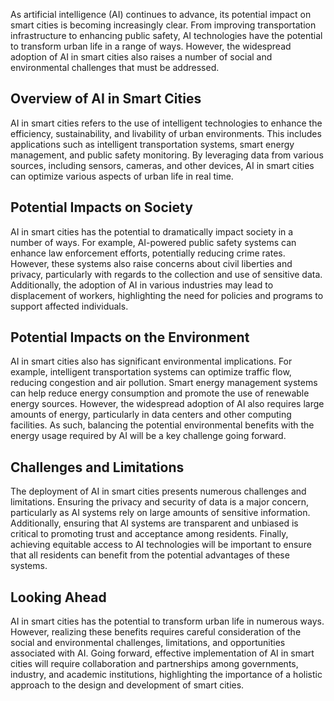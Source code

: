
As artificial intelligence (AI) continues to advance, its potential impact on smart cities is becoming increasingly clear. From improving transportation infrastructure to enhancing public safety, AI technologies have the potential to transform urban life in a range of ways. However, the widespread adoption of AI in smart cities also raises a number of social and environmental challenges that must be addressed.

Overview of AI in Smart Cities
------------------------------

AI in smart cities refers to the use of intelligent technologies to enhance the efficiency, sustainability, and livability of urban environments. This includes applications such as intelligent transportation systems, smart energy management, and public safety monitoring. By leveraging data from various sources, including sensors, cameras, and other devices, AI in smart cities can optimize various aspects of urban life in real time.

Potential Impacts on Society
----------------------------

AI in smart cities has the potential to dramatically impact society in a number of ways. For example, AI-powered public safety systems can enhance law enforcement efforts, potentially reducing crime rates. However, these systems also raise concerns about civil liberties and privacy, particularly with regards to the collection and use of sensitive data. Additionally, the adoption of AI in various industries may lead to displacement of workers, highlighting the need for policies and programs to support affected individuals.

Potential Impacts on the Environment
------------------------------------

AI in smart cities also has significant environmental implications. For example, intelligent transportation systems can optimize traffic flow, reducing congestion and air pollution. Smart energy management systems can help reduce energy consumption and promote the use of renewable energy sources. However, the widespread adoption of AI also requires large amounts of energy, particularly in data centers and other computing facilities. As such, balancing the potential environmental benefits with the energy usage required by AI will be a key challenge going forward.

Challenges and Limitations
--------------------------

The deployment of AI in smart cities presents numerous challenges and limitations. Ensuring the privacy and security of data is a major concern, particularly as AI systems rely on large amounts of sensitive information. Additionally, ensuring that AI systems are transparent and unbiased is critical to promoting trust and acceptance among residents. Finally, achieving equitable access to AI technologies will be important to ensure that all residents can benefit from the potential advantages of these systems.

Looking Ahead
-------------

AI in smart cities has the potential to transform urban life in numerous ways. However, realizing these benefits requires careful consideration of the social and environmental challenges, limitations, and opportunities associated with AI. Going forward, effective implementation of AI in smart cities will require collaboration and partnerships among governments, industry, and academic institutions, highlighting the importance of a holistic approach to the design and development of smart cities.
